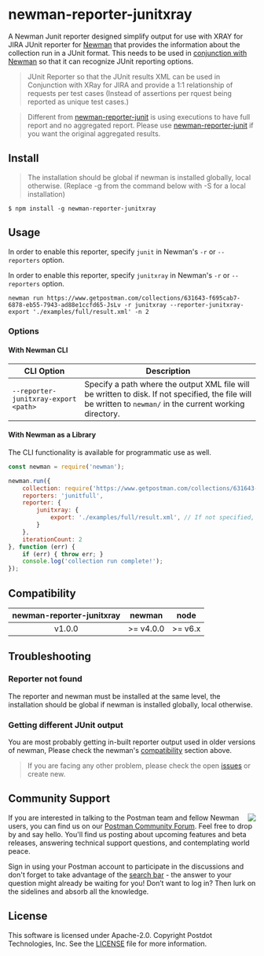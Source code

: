 # newman-reporter-junitxray
A Newman Junit reporter designed simplify output for use with XRAY for JIRA
JUnit reporter for [Newman](https://github.com/postmanlabs/newman) that provides the information about the collection run in a JUnit format.
This needs to be used in [conjunction with Newman](https://github.com/postmanlabs/newman#external-reporters) so that it can recognize JUnit reporting options.

> JUnit Reporter so that the JUnit results XML can be used in Conjunction with XRay for JIRA and provide a 1:1 relationship of requests per test cases (Instead of assertions per rquest being reported as unique test cases.)

> Different from [newman-reporter-junit](https://github.com/postmanlabs/newman/blob/develop/lib/reporters/junit/index.js) is using executions to have full report and no aggregated report.
Please use [newman-reporter-junit](https://github.com/postmanlabs/newman/blob/develop/lib/reporters/junit/index.js) if you want the original aggregated results.

## Install
> The installation should be global if newman is installed globally, local otherwise. (Replace -g from the command below with -S for a local installation)

```console
$ npm install -g newman-reporter-junitxray
```

## Usage
In order to enable this reporter, specify `junit` in Newman's `-r` or `--reporters` option.

In order to enable this reporter, specify `junitxray` in Newman's `-r` or `--reporters` option.

```console
newman run https://www.getpostman.com/collections/631643-f695cab7-6878-eb55-7943-ad88e1ccfd65-JsLv -r junitxray --reporter-junitxray-export './examples/full/result.xml' -n 2
```

### Options

#### With Newman CLI

| CLI Option  | Description       |
|-------------|-------------------|
| `--reporter-junitxray-export <path>` | Specify a path where the output XML file will be written to disk. If not specified, the file will be written to `newman/` in the current working directory. |

#### With Newman as a Library
The CLI functionality is available for programmatic use as well.

```javascript
const newman = require('newman');

newman.run({
    collection: require('https://www.getpostman.com/collections/631643-f695cab7-6878-eb55-7943-ad88e1ccfd65-JsLv'), // can also provide a URL or path to a local JSON file.
    reporters: 'junitfull',
    reporter: {
        junitxray: {
            export: './examples/full/result.xml', // If not specified, the file will be written to `newman/` in the current working directory.
        }
    },
	iterationCount: 2
}, function (err) {
	if (err) { throw err; }
    console.log('collection run complete!');
});
```

## Compatibility

| **newman-reporter-junitxray** | **newman** | **node** |
|:-----------------------------:|:----------:|:--------:|
|            v1.0.0             | >= v4.0.0  | >= v6.x  |

## Troubleshooting

### Reporter not found
The reporter and newman must be installed at the same level, the installation should be global if newman is installed globally, local otherwise.

### Getting different JUnit output
You are most probably getting in-built reporter output used in older versions of newman, Please check the newman's [compatibility](#compatibility) section above.

> If you are facing any other problem, please check the open [issues](https://github.com/martijnvandervlag/newman-reporter-junitxray/issues) or create new.

## Community Support

<img src="https://avatars1.githubusercontent.com/u/3220138?v=3&s=120" align="right" />
If you are interested in talking to the Postman team and fellow Newman users, you can find us on our <a href="https://community.getpostman.com">Postman Community Forum</a>. Feel free to drop by and say hello. You'll find us posting about upcoming features and beta releases, answering technical support questions, and contemplating world peace.

Sign in using your Postman account to participate in the discussions and don't forget to take advantage of the <a href="https://community.getpostman.com/search?q=newman">search bar</a> - the answer to your question might already be waiting for you! Don’t want to log in? Then lurk on the sidelines and absorb all the knowledge.


## License
This software is licensed under Apache-2.0. Copyright Postdot Technologies, Inc. See the [LICENSE](LICENSE) file for more information.